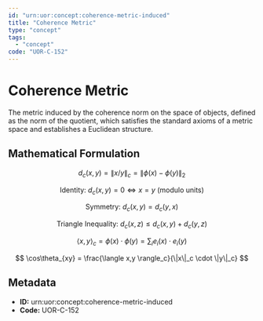 ```yaml
---
id: "urn:uor:concept:coherence-metric-induced"
title: "Coherence Metric"
type: "concept"
tags:
  - "concept"
code: "UOR-C-152"
---
```


# Coherence Metric

The metric induced by the coherence norm on the space of objects, defined as the norm of the quotient, which satisfies the standard axioms of a metric space and establishes a Euclidean structure.

## Mathematical Formulation

$$
d_c(x,y) = \|x/y\|_c = \|\phi(x) - \phi(y)\|_2
$$

$$
\text{Identity: } d_c(x,y) = 0 \iff x = y \text{ (modulo units)}
$$

$$
\text{Symmetry: } d_c(x,y) = d_c(y,x)
$$

$$
\text{Triangle Inequality: } d_c(x,z) \leq d_c(x,y) + d_c(y,z)
$$

$$
\langle x,y \rangle_c = \phi(x) \cdot \phi(y) = \sum_i e_i(x) \cdot e_i(y)
$$

$$
\cos\theta_{xy} = \frac{\langle x,y \rangle_c}{\|x\|_c \cdot \|y\|_c}
$$

## Metadata

- **ID:** urn:uor:concept:coherence-metric-induced
- **Code:** UOR-C-152
